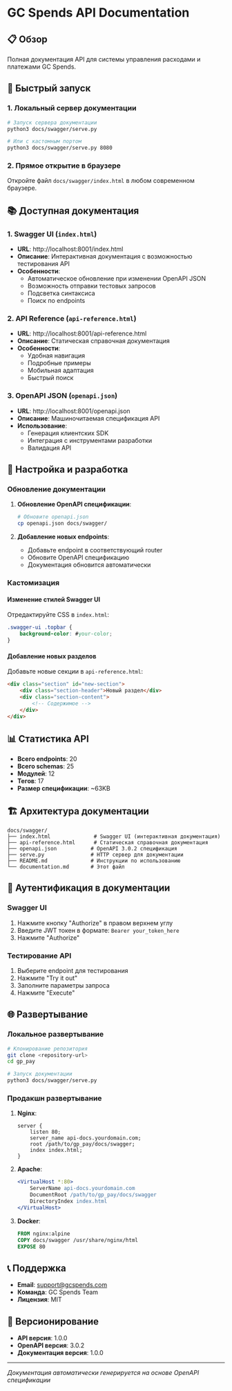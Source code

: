 # GC Spends API Documentation

## 📋 Обзор

Полная документация API для системы управления расходами и платежами GC Spends.

## 🚀 Быстрый запуск

### 1. Локальный сервер документации

```bash
# Запуск сервера документации
python3 docs/swagger/serve.py

# Или с кастомным портом
python3 docs/swagger/serve.py 8080
```

### 2. Прямое открытие в браузере

Откройте файл `docs/swagger/index.html` в любом современном браузере.

## 📚 Доступная документация

### 1. Swagger UI (`index.html`)
- **URL**: http://localhost:8001/index.html
- **Описание**: Интерактивная документация с возможностью тестирования API
- **Особенности**:
  - Автоматическое обновление при изменении OpenAPI JSON
  - Возможность отправки тестовых запросов
  - Подсветка синтаксиса
  - Поиск по endpoints

### 2. API Reference (`api-reference.html`)
- **URL**: http://localhost:8001/api-reference.html
- **Описание**: Статическая справочная документация
- **Особенности**:
  - Удобная навигация
  - Подробные примеры
  - Мобильная адаптация
  - Быстрый поиск

### 3. OpenAPI JSON (`openapi.json`)
- **URL**: http://localhost:8001/openapi.json
- **Описание**: Машиночитаемая спецификация API
- **Использование**:
  - Генерация клиентских SDK
  - Интеграция с инструментами разработки
  - Валидация API

## 🔧 Настройка и разработка

### Обновление документации

1. **Обновление OpenAPI спецификации**:
   ```bash
   # Обновите openapi.json
   cp openapi.json docs/swagger/
   ```

2. **Добавление новых endpoints**:
   - Добавьте endpoint в соответствующий router
   - Обновите OpenAPI спецификацию
   - Документация обновится автоматически

### Кастомизация

#### Изменение стилей Swagger UI

Отредактируйте CSS в `index.html`:

```css
.swagger-ui .topbar {
    background-color: #your-color;
}
```

#### Добавление новых разделов

Добавьте новые секции в `api-reference.html`:

```html
<div class="section" id="new-section">
    <div class="section-header">Новый раздел</div>
    <div class="section-content">
        <!-- Содержимое -->
    </div>
</div>
```

## 📊 Статистика API

- **Всего endpoints**: 20
- **Всего schemas**: 25
- **Модулей**: 12
- **Тегов**: 17
- **Размер спецификации**: ~63KB

## 🏗️ Архитектура документации

```
docs/swagger/
├── index.html              # Swagger UI (интерактивная документация)
├── api-reference.html      # Статическая справочная документация
├── openapi.json           # OpenAPI 3.0.2 спецификация
├── serve.py               # HTTP сервер для документации
├── README.md              # Инструкции по использованию
└── documentation.md       # Этот файл
```

## 🔐 Аутентификация в документации

### Swagger UI

1. Нажмите кнопку "Authorize" в правом верхнем углу
2. Введите JWT токен в формате: `Bearer your_token_here`
3. Нажмите "Authorize"

### Тестирование API

1. Выберите endpoint для тестирования
2. Нажмите "Try it out"
3. Заполните параметры запроса
4. Нажмите "Execute"

## 🌐 Развертывание

### Локальное развертывание

```bash
# Клонирование репозитория
git clone <repository-url>
cd gp_pay

# Запуск документации
python3 docs/swagger/serve.py
```

### Продакшн развертывание

1. **Nginx**:
   ```nginx
   server {
       listen 80;
       server_name api-docs.yourdomain.com;
       root /path/to/gp_pay/docs/swagger;
       index index.html;
   }
   ```

2. **Apache**:
   ```apache
   <VirtualHost *:80>
       ServerName api-docs.yourdomain.com
       DocumentRoot /path/to/gp_pay/docs/swagger
       DirectoryIndex index.html
   </VirtualHost>
   ```

3. **Docker**:
   ```dockerfile
   FROM nginx:alpine
   COPY docs/swagger /usr/share/nginx/html
   EXPOSE 80
   ```

## 📞 Поддержка

- **Email**: support@gcspends.com
- **Команда**: GC Spends Team
- **Лицензия**: MIT

## 🔄 Версионирование

- **API версия**: 1.0.0
- **OpenAPI версия**: 3.0.2
- **Документация версия**: 1.0.0

---

*Документация автоматически генерируется на основе OpenAPI спецификации*
